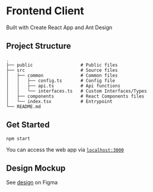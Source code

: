 # Frontend Client

Built with Create React App and Ant Design

## Project Structure

```
.
├── public                  # Public files
├── src                     # Source files
│   ├── common              # Common files
│   │   ├── config.ts       # Config file
│   │   ├── api.ts          # Api functions
│   │   └── interfaces.ts   # Custom Interfaces/Types
│   ├── components          # React Components files
│   └── index.tsx           # Entrypoint
└── README.md
```

## Get Started

```
npm start
```
You can access the web app via [`localhost:3000`](http://localhost:3000)

## Design Mockup

See [design](https://www.figma.com/proto/xQu09fVEgRnbl5HPaUNsbK/Hemingway-Search?node-id=0%3A1&scaling=min-zoom&page-id=0%3A1) on Figma